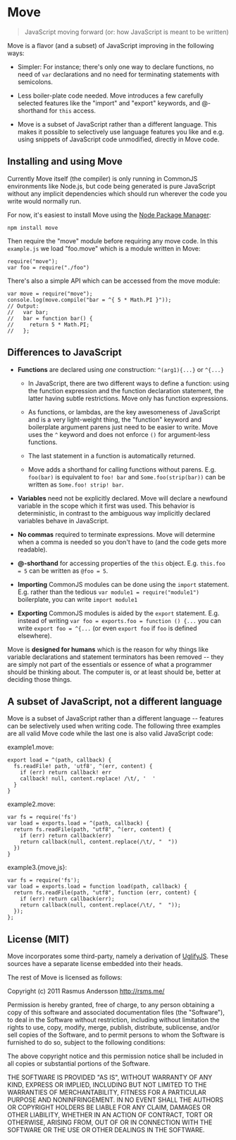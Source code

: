 # Move

> JavaScript moving forward (or: how JavaScript is meant to be written)

Move is a flavor (and a subset) of JavaScript improving in the following ways:

- Simpler: For instance; there's only one way to declare functions, no need of `var` declarations and no need for terminating statements with semicolons.

- Less boiler-plate code needed. Move introduces a few carefully selected features like the "import" and "export" keywords, and @-shorthand for `this` access.

- Move is a subset of JavaScript rather than a different language. This makes it possible to selectively use language features you like and e.g. using snippets of JavaScript code unmodified, directly in Move code.

## Installing and using Move

Currently Move itself (the compiler) is only running in CommonJS environments like Node.js, but code being generated is pure JavaScript without any implicit dependencies which should run wherever the code you write would normally run.

For now, it's easiest to install Move using the [Node Package Manager](http://npmjs.org/):

    npm install move

Then require the "move" module before requiring any move code. In this `example.js` we load "foo.move" which is a module written in Move:

    require("move");
    var foo = require("./foo")

There's also a simple API which can be accessed from the move module:

    var move = require("move");
    console.log(move.compile("bar = ^{ 5 * Math.PI }"));
    // Output:
    //   var bar;
    //   bar = function bar() {
    //     return 5 * Math.PI;
    //   };

## Differences to JavaScript

- **Functions** are declared using *one* construction: `^(arg1){...}` or `^{...}`
  
  - In JavaScript, there are two different ways to define a function: using the function expression and the function declaration statement, the latter having subtle restrictions. Move only has function expressions.
  
  - As functions, or lambdas, are the key awesomeness of JavaScript and is a very light-weight thing, the "function" keyword and boilerplate argument parens just need to be easier to write. Move uses the `^` keyword and does not enforce `()` for argument-less functions.

  - The last statement in a function is automatically returned.
  
  - Move adds a shorthand for calling functions without parens. E.g. `foo(bar)` is equivalent to `foo! bar` and `Some.foo(strip(bar))` can be written as `Some.foo! strip! bar`.

- **Variables** need not be explicitly declared. Move will declare a newfound variable in the scope which it first was used. This behavior is deterministic, in contrast to the ambiguous way implicitly declared variables behave in JavaScript.

- **No commas** required to terminate expressions. Move will determine when a comma is needed so you don't have to (and the code gets more readable).

- **@-shorthand** for accessing properties of the `this` object. E.g. `this.foo = 5` can be written as `@foo = 5`.

- **Importing** CommonJS modules can be done using the `import` statement. E.g. rather than the tedious `var module1 = require("module1")` boilerplate, you can write `import module1`

- **Exporting** CommonJS modules is aided by the `export` statement. E.g. instead of writing `var foo = exports.foo = function () {...` you can write `export foo = ^{...` (or even `export foo` if `foo` is defined elsewhere).

Move is **designed for humans** which is the reason for why things like variable declarations and statement terminators has been removed -- they are simply not part of the essentials or essence of what a programmer should be thinking about. The computer is, or at least should be, better at deciding those things.

## A subset of JavaScript, not a different language

Move is a subset of JavaScript rather than a different language -- features can be selectively used when writing code. The following three examples are all valid Move code while the last one is also valid JavaScript code:

example1.move:

    export load = ^(path, callback) {
      fs.readFile! path, 'utf8', ^(err, content) {
        if (err) return callback! err
        callback! null, content.replace! /\t/, '  '
      }
    }

example2.move:

    var fs = require('fs')
    var load = exports.load = ^(path, callback) {
      return fs.readFile(path, "utf8", ^(err, content) {
        if (err) return callback(err)
        return callback(null, content.replace(/\t/, "  "))
      })
    }

example3.{move,js}:

    var fs = require('fs');
    var load = exports.load = function load(path, callback) {
      return fs.readFile(path, "utf8", function (err, content) {
        if (err) return callback(err);
        return callback(null, content.replace(/\t/, "  "));
      });
    };

## License (MIT)

Move incorporates some third-party, namely a derivation of [UglifyJS](https://github.com/mishoo/UglifyJS). These sources have a separate license embedded into their heads.

The rest of Move is licensed as follows:

Copyright (c) 2011 Rasmus Andersson <http://rsms.me/>

Permission is hereby granted, free of charge, to any person obtaining a copy
of this software and associated documentation files (the "Software"), to deal
in the Software without restriction, including without limitation the rights
to use, copy, modify, merge, publish, distribute, sublicense, and/or sell
copies of the Software, and to permit persons to whom the Software is
furnished to do so, subject to the following conditions:

The above copyright notice and this permission notice shall be included in
all copies or substantial portions of the Software.

THE SOFTWARE IS PROVIDED "AS IS", WITHOUT WARRANTY OF ANY KIND, EXPRESS OR
IMPLIED, INCLUDING BUT NOT LIMITED TO THE WARRANTIES OF MERCHANTABILITY,
FITNESS FOR A PARTICULAR PURPOSE AND NONINFRINGEMENT. IN NO EVENT SHALL THE
AUTHORS OR COPYRIGHT HOLDERS BE LIABLE FOR ANY CLAIM, DAMAGES OR OTHER
LIABILITY, WHETHER IN AN ACTION OF CONTRACT, TORT OR OTHERWISE, ARISING FROM,
OUT OF OR IN CONNECTION WITH THE SOFTWARE OR THE USE OR OTHER DEALINGS IN
THE SOFTWARE.
